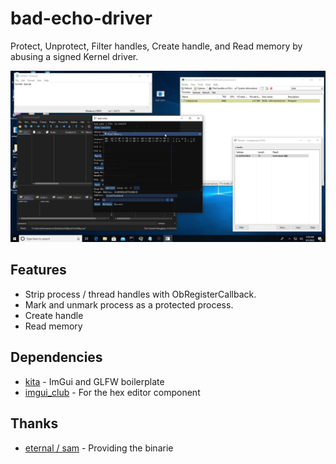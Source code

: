 # bad-echo-driver
Protect, Unprotect, Filter handles, Create handle, and Read memory by abusing a signed Kernel driver.

![ss](docs/ss.png)

## Features
* Strip process / thread handles with ObRegisterCallback.
* Mark and unmark process as a protected process.
* Create handle
* Read memory

## Dependencies
* [kita](https://github.com/u16rogue/kita) - ImGui and GLFW boilerplate
* [imgui_club](https://github.com/ocornut/imgui_club) - For the hex editor component

## Thanks
* [eternal / sam](https://github.com/git-eternal) - Providing the binarie

